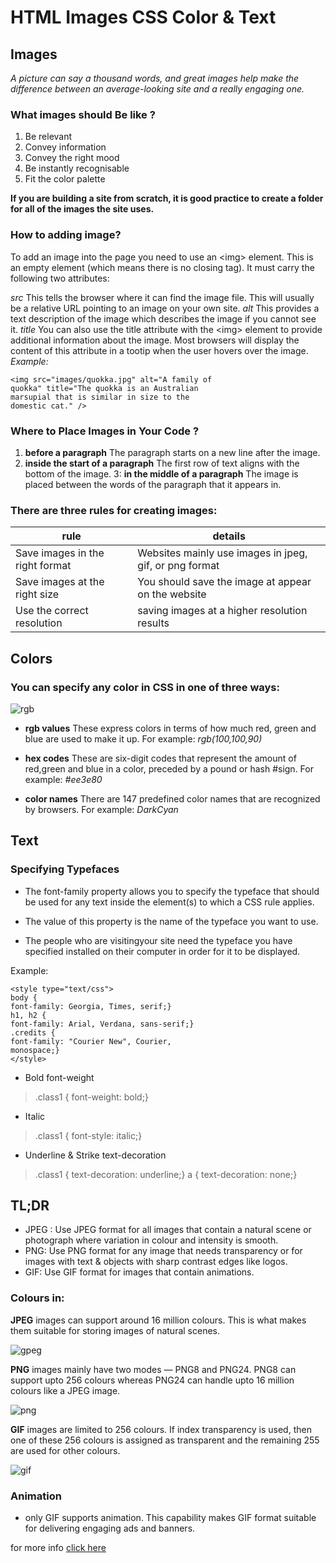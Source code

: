 # HTML Images CSS Color & Text

## Images

*A picture can say a thousand words, and great images help make the difference between an average-looking site and a really engaging one.*

### What images should Be like ?
1. Be relevant
2. Convey information
3. Convey the right mood
4. Be instantly recognisable
5. Fit the color palette

**If you are building a site from scratch, it is good practice to create a folder for all of the images the site uses.**

### How to adding image?
To add an image into the page you need to use an \<img> element. This is an empty element (which means there is no closing tag). It must carry the following two attributes:

*src*
This tells the browser where it can find the image file. This will usually be a relative URL pointing to an image on your own site. 
*alt*
This provides a text description of the image which describes the image if you cannot see it.
*title*
You can also use the title attribute with the \<img> element to provide additional information about the image. Most browsers will display the content of this attribute in a tootip when the user hovers over the image.
*Example:*

```
<img src="images/quokka.jpg" alt="A family of
quokka" title="The quokka is an Australian
marsupial that is similar in size to the
domestic cat." />
```

### Where to Place Images in Your Code ?

1. **before a paragraph**
The paragraph starts on a new line after the image.
2. **inside the start of a paragraph**
The first row of text aligns with the bottom of the image.
3: **in the middle of a paragraph**
The image is placed between the words of the paragraph that it appears in.

### There are three rules for creating images:

rule                             | details
---------------------------------|---------------------------------------
Save images in the right format  |Websites mainly use images in jpeg, gif, or png format
Save images at the right size    |You should save the image at appear on the website
Use the correct resolution       |saving images at a higher resolution results

## Colors
### You can specify any color in CSS in one of three ways:

![rgb](https://image.slidesharecdn.com/presentitudepresentscolortheorypart3-160427151921/95/the-4-important-color-models-for-presentation-design-16-638.jpg?cb=1461776860)

* **rgb values**
These express colors in terms of how much red, green and blue are used to make it up. For example: *rgb(100,100,90)*



* **hex codes**
These are six-digit codes that represent the amount of red,green and blue in a color, preceded by a pound or hash #sign. For example: *#ee3e80*



* **color names**
There are 147 predefined color names that are recognized by browsers. For example: *DarkCyan*

## Text

### Specifying Typefaces

* The font-family property allows you to specify the typeface that should be used for any text inside the element(s) to which a CSS rule applies.

* The value of this property is the name of the typeface you want to use.

* The people who are visitingyour site need the typeface you have specified installed on their computer in order for it to be displayed.

Example:

```
<style type="text/css">
body {
font-family: Georgia, Times, serif;}
h1, h2 {
font-family: Arial, Verdana, sans-serif;}
.credits {
font-family: "Courier New", Courier,
monospace;}
</style>
```

* Bold font-weight
> .class1 { font-weight: bold;}

* Italic
> .class1 { font-style: italic;}

* Underline & Strike text-decoration
> .class1 { text-decoration: underline;}
>a { text-decoration: none;}


## TL;DR

*  JPEG : Use JPEG format for all images that contain a natural scene or photograph where variation in colour and intensity is smooth.
* PNG:  Use PNG format for any image that needs transparency or for images with text & objects with sharp contrast edges like logos. 
* GIF: Use GIF format for images that contain animations.

### Colours in:

**JPEG** images can support around 16 million colours. This is what makes them suitable for storing images of natural scenes.

![gpeg](https://jpeg.org/images/jpegls-home.jpg)


**PNG** images mainly have two modes — PNG8 and PNG24. PNG8 can support upto 256 colours whereas PNG24 can handle upto 16 million colours like a JPEG image. 

![png](https://i.dlpng.com/static/png/6783925_preview.png)

**GIF** images are limited to 256 colours. If index transparency is used, then one of these 256 colours is assigned as transparent and the remaining 255 are used for other colours.

![gif](https://www.thisiscolossal.com/wp-content/uploads/2014/03/120430.gif)

### Animation
* only GIF supports animation. This capability makes GIF format suitable for delivering engaging ads and banners.

for more info [click here](https://blog.imagekit.io/jpeg-vs-png-vs-gif-which-image-format-to-use-and-when-c8913ae3e01d)